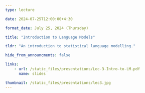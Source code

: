 ```yaml
---
type: lecture

date: 2024-07-25T12:00:00+4:30

format_date: July 25, 2024 (Thursday)

title: "Introduction to Language Models"

tldr: "An introduction to statistical language modelling."

hide_from_announcments: false

links: 
    - url: /static_files/presentations/Lec-3-Intro-to-LM.pdf
      name: slides

thumbnail: /static_files/presentations/lec3.jpg
---
```


<!-- Other additional contents using markdown -->

